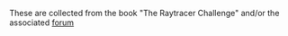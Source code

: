 These are collected from the book "The Raytracer Challenge" and/or the associated [forum](http://www.raytracerchallenge.com/)

